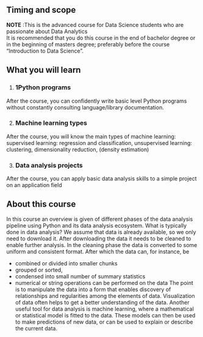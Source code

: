 ## Timing and scope
**NOTE** :This is the advanced course for Data Science students who are passionate about Data Analytics
<br>It is recommended that you do this course in the end of bachelor degree or in the beginning of masters degree; preferably before the course “Introduction to Data Science”.

## What you will learn 
  1. ### 1Python programs
After the course, you can confidently write basic level Python programs without constantly consulting language/library documentation.

  2. ### Machine learning types
After the course, you will know the main types of machine learning: supervised learning: regression and classification, unsupervised learning:   clustering, dimensionality reduction, (density estimation)

  3. ### Data analysis projects
After the course, you can apply basic data analysis skills to a simple project on an application field

## About this course
In this course an overview is given of different phases of the data analysis pipeline using Python and its data analysis ecosystem. What is typically done in data analysis? We assume that data is already available, so we only need to download it. After downloading the data it needs to be cleaned to enable further analysis. In the cleaning phase the data is converted to some uniform and consistent format. After which the data can, for instance, be 
- combined or divided into smaller chunks
- grouped or sorted,
- condensed into small number of summary statistics
- numerical or string operations can be performed on the data
The point is to manipulate the data into a form that enables discovery of relationships and regularities among the elements of data. Visualization of data often helps to get a better understanding of the data. Another useful tool for data analysis is machine learning, where a mathematical or statistical model is fitted to the data. These models can then be used to make predictions of new data, or can be used to explain or describe the current data.


